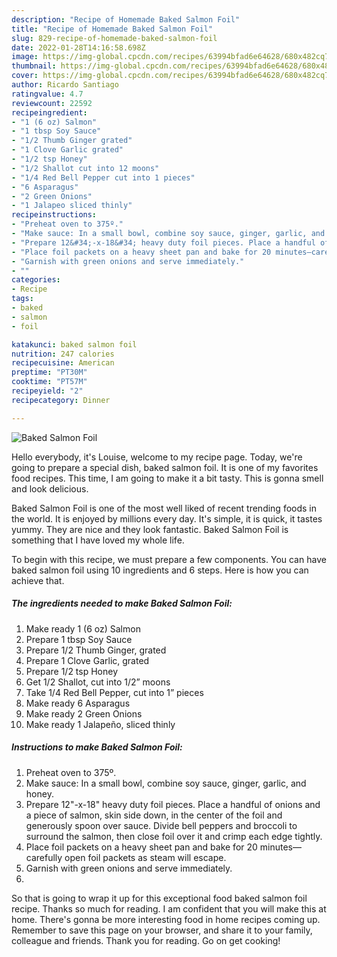 ```yaml
---
description: "Recipe of Homemade Baked Salmon Foil"
title: "Recipe of Homemade Baked Salmon Foil"
slug: 829-recipe-of-homemade-baked-salmon-foil
date: 2022-01-28T14:16:58.698Z
image: https://img-global.cpcdn.com/recipes/63994bfad6e64628/680x482cq70/baked-salmon-foil-recipe-main-photo.jpg
thumbnail: https://img-global.cpcdn.com/recipes/63994bfad6e64628/680x482cq70/baked-salmon-foil-recipe-main-photo.jpg
cover: https://img-global.cpcdn.com/recipes/63994bfad6e64628/680x482cq70/baked-salmon-foil-recipe-main-photo.jpg
author: Ricardo Santiago
ratingvalue: 4.7
reviewcount: 22592
recipeingredient:
- "1 (6 oz) Salmon"
- "1 tbsp Soy Sauce"
- "1/2 Thumb Ginger grated"
- "1 Clove Garlic grated"
- "1/2 tsp Honey"
- "1/2 Shallot cut into 12 moons"
- "1/4 Red Bell Pepper cut into 1 pieces"
- "6 Asparagus"
- "2 Green Onions"
- "1 Jalapeo sliced thinly"
recipeinstructions:
- "Preheat oven to 375º."
- "Make sauce: In a small bowl, combine soy sauce, ginger, garlic, and honey."
- "Prepare 12&#34;-x-18&#34; heavy duty foil pieces. Place a handful of onions and a piece of salmon, skin side down, in the center of the foil and generously spoon over sauce. Divide bell peppers and broccoli to surround the salmon, then close foil over it and crimp each edge tightly."
- "Place foil packets on a heavy sheet pan and bake for 20 minutes—carefully open foil packets as steam will escape."
- "Garnish with green onions and serve immediately."
- ""
categories:
- Recipe
tags:
- baked
- salmon
- foil

katakunci: baked salmon foil 
nutrition: 247 calories
recipecuisine: American
preptime: "PT30M"
cooktime: "PT57M"
recipeyield: "2"
recipecategory: Dinner

---
```



![Baked Salmon Foil](https://img-global.cpcdn.com/recipes/63994bfad6e64628/680x482cq70/baked-salmon-foil-recipe-main-photo.jpg)

Hello everybody, it's Louise, welcome to my recipe page. Today, we're going to prepare a special dish, baked salmon foil. It is one of my favorites food recipes. This time, I am going to make it a bit tasty. This is gonna smell and look delicious.



Baked Salmon Foil is one of the most well liked of recent trending foods in the world. It is enjoyed by millions every day. It's simple, it is quick, it tastes yummy. They are nice and they look fantastic. Baked Salmon Foil is something that I have loved my whole life.


To begin with this recipe, we must prepare a few components. You can have baked salmon foil using 10 ingredients and 6 steps. Here is how you can achieve that.

<!--inarticleads1-->

##### The ingredients needed to make Baked Salmon Foil:

1. Make ready 1 (6 oz) Salmon
1. Prepare 1 tbsp Soy Sauce
1. Prepare 1/2 Thumb Ginger, grated
1. Prepare 1 Clove Garlic, grated
1. Prepare 1/2 tsp Honey
1. Get 1/2 Shallot, cut into 1/2” moons
1. Take 1/4 Red Bell Pepper, cut into 1” pieces
1. Make ready 6 Asparagus
1. Make ready 2 Green Onions
1. Make ready 1 Jalapeño, sliced thinly




<!--inarticleads2-->

##### Instructions to make Baked Salmon Foil:

1. Preheat oven to 375º.
1. Make sauce: In a small bowl, combine soy sauce, ginger, garlic, and honey.
1. Prepare 12&#34;-x-18&#34; heavy duty foil pieces. Place a handful of onions and a piece of salmon, skin side down, in the center of the foil and generously spoon over sauce. Divide bell peppers and broccoli to surround the salmon, then close foil over it and crimp each edge tightly.
1. Place foil packets on a heavy sheet pan and bake for 20 minutes—carefully open foil packets as steam will escape.
1. Garnish with green onions and serve immediately.
1. 




So that is going to wrap it up for this exceptional food baked salmon foil recipe. Thanks so much for reading. I am confident that you will make this at home. There's gonna be more interesting food in home recipes coming up. Remember to save this page on your browser, and share it to your family, colleague and friends. Thank you for reading. Go on get cooking!
